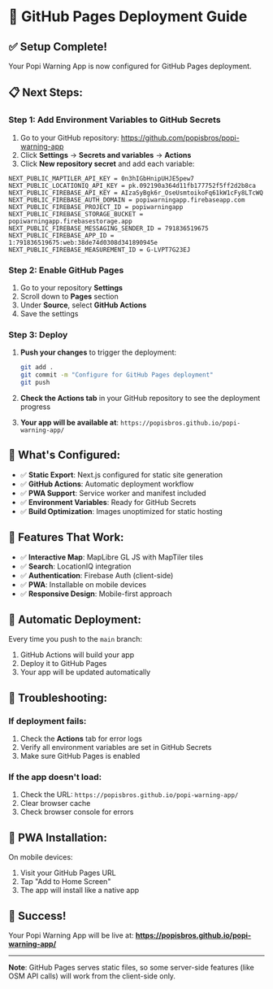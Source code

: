 # 🚀 GitHub Pages Deployment Guide

## ✅ **Setup Complete!**

Your Popi Warning App is now configured for GitHub Pages deployment.

## 📋 **Next Steps:**

### **Step 1: Add Environment Variables to GitHub Secrets**

1. Go to your GitHub repository: https://github.com/popisbros/popi-warning-app
2. Click **Settings** → **Secrets and variables** → **Actions**
3. Click **New repository secret** and add each variable:

```
NEXT_PUBLIC_MAPTILER_API_KEY = 0n3hIGbHnipUHJE5pew7
NEXT_PUBLIC_LOCATIONIQ_API_KEY = pk.092190a364d11fb177752f5ff2d2b8ca
NEXT_PUBLIC_FIREBASE_API_KEY = AIzaSyBgk6r_OseUsmtoikoFq61kW1cFy8LTcWQ
NEXT_PUBLIC_FIREBASE_AUTH_DOMAIN = popiwarningapp.firebaseapp.com
NEXT_PUBLIC_FIREBASE_PROJECT_ID = popiwarningapp
NEXT_PUBLIC_FIREBASE_STORAGE_BUCKET = popiwarningapp.firebasestorage.app
NEXT_PUBLIC_FIREBASE_MESSAGING_SENDER_ID = 791836519675
NEXT_PUBLIC_FIREBASE_APP_ID = 1:791836519675:web:38de74d0308d341890945e
NEXT_PUBLIC_FIREBASE_MEASUREMENT_ID = G-LVPT7G23EJ
```

### **Step 2: Enable GitHub Pages**

1. Go to your repository **Settings**
2. Scroll down to **Pages** section
3. Under **Source**, select **GitHub Actions**
4. Save the settings

### **Step 3: Deploy**

1. **Push your changes** to trigger the deployment:
   ```bash
   git add .
   git commit -m "Configure for GitHub Pages deployment"
   git push
   ```

2. **Check the Actions tab** in your GitHub repository to see the deployment progress

3. **Your app will be available at**: `https://popisbros.github.io/popi-warning-app/`

## 🔧 **What's Configured:**

- ✅ **Static Export**: Next.js configured for static site generation
- ✅ **GitHub Actions**: Automatic deployment workflow
- ✅ **PWA Support**: Service worker and manifest included
- ✅ **Environment Variables**: Ready for GitHub Secrets
- ✅ **Build Optimization**: Images unoptimized for static hosting

## 🎯 **Features That Work:**

- ✅ **Interactive Map**: MapLibre GL JS with MapTiler tiles
- ✅ **Search**: LocationIQ integration
- ✅ **Authentication**: Firebase Auth (client-side)
- ✅ **PWA**: Installable on mobile devices
- ✅ **Responsive Design**: Mobile-first approach

## 🔄 **Automatic Deployment:**

Every time you push to the `main` branch:
1. GitHub Actions will build your app
2. Deploy it to GitHub Pages
3. Your app will be updated automatically

## 🐛 **Troubleshooting:**

### **If deployment fails:**
1. Check the **Actions** tab for error logs
2. Verify all environment variables are set in GitHub Secrets
3. Make sure GitHub Pages is enabled

### **If the app doesn't load:**
1. Check the URL: `https://popisbros.github.io/popi-warning-app/`
2. Clear browser cache
3. Check browser console for errors

## 📱 **PWA Installation:**

On mobile devices:
1. Visit your GitHub Pages URL
2. Tap "Add to Home Screen"
3. The app will install like a native app

## 🎉 **Success!**

Your Popi Warning App will be live at:
**https://popisbros.github.io/popi-warning-app/**

---

**Note**: GitHub Pages serves static files, so some server-side features (like OSM API calls) will work from the client-side only.
